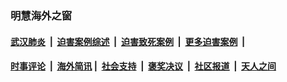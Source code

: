 
### 明慧海外之窗

####  [武汉肺炎](indexes/365.md?t=06242001) &nbsp;|&nbsp;  [迫害案例综述](indexes/328.md?t=06242001) &nbsp;|&nbsp; [迫害致死案例](indexes/277.md?t=06242001)  &nbsp;|&nbsp; [更多迫害案例](indexes/81.md?t=06242001)  &nbsp;|&nbsp; 
####  [时事评论](indexes/19.md?t=06242001) &nbsp;|&nbsp; [海外简讯](indexes/245.md?t=06242001)&nbsp;|&nbsp;  [社会支持](indexes/140.md?t=06242001) &nbsp;|&nbsp; [褒奖决议](indexes/282.md?t=06242001) &nbsp;|&nbsp; [社区报道](indexes/91.md?t=06242001)  &nbsp;|&nbsp; [天人之间](indexes/78.md?t=06242001) 

